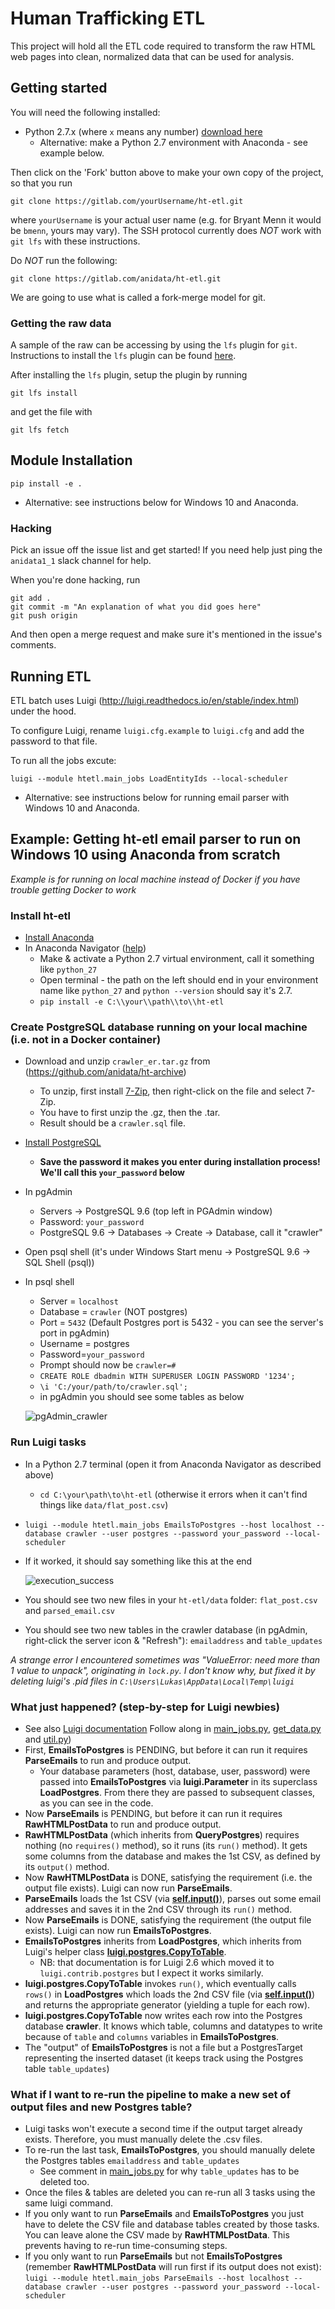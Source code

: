 # Human Trafficking ETL

This project will hold all the ETL code required to transform the raw HTML
web pages into clean, normalized data that can be used for analysis.

## Getting started
You will need the following installed:

* Python 2.7.x (where `x` means any number) [download here](https://www.python.org/downloads)
    * Alternative: make a Python 2.7 environment with Anaconda - see example below.
    
Then click on the 'Fork' button above to make your own copy of the project,
so that you run

```
git clone https://gitlab.com/yourUsername/ht-etl.git
```

where `yourUsername` is your actual user name (e.g. for Bryant Menn it would
be `bmenn`, yours may vary). The SSH protocol currently does *NOT* work with
`git lfs` with these instructions.

Do *NOT* run the following:

```
git clone https://gitlab.com/anidata/ht-etl.git
```

We are going to use what is called a fork-merge model for git.

### Getting the raw data
A sample of the raw can be accessing by using the `lfs` plugin for `git`.
Instructions to install the `lfs` plugin can be found
[here](https://git-lfs.github.com/).

After installing the `lfs` plugin, setup the plugin by running

```
git lfs install
```

and get the file with

```
git lfs fetch
```

## Module Installation

```
pip install -e .
```
* Alternative: see instructions below for Windows 10 and Anaconda.

### Hacking

Pick an issue off the issue list and get started! If you need help just ping
the `anidata1_1` slack channel for help.

When you're done hacking, run

```
git add .
git commit -m "An explanation of what you did goes here"
git push origin
```

And then open a merge request and make sure it's mentioned in the issue's
comments.


## Running ETL

ETL batch uses Luigi (http://luigi.readthedocs.io/en/stable/index.html) under the hood.  

To configure Luigi, rename `luigi.cfg.example` to `luigi.cfg` and add the password to that file.

To run all the jobs excute:

```
luigi --module htetl.main_jobs LoadEntityIds --local-scheduler
```
* Alternative: see instructions below for running email parser with Windows 10 and Anaconda.

## Example: Getting ht-etl email parser to run on Windows 10 using Anaconda from scratch

*Example is for running on local machine instead of Docker if you have trouble getting Docker to work*

### Install ht-etl

* [Install Anaconda](https://www.continuum.io/downloads)
* In Anaconda Navigator ([help](https://docs.continuum.io/anaconda/navigator/getting-started.html))
    * Make & activate a Python 2.7 virtual environment, call it something like ```python_27```
    * Open terminal - the path on the left should end in your environment name like ```python_27```
      and ```python --version``` should say it's 2.7.
    * ```pip install -e C:\\your\\path\\to\\ht-etl```

### Create PostgreSQL database running on your local machine (i.e. not in a Docker container)

* Download and unzip ```crawler_er.tar.gz``` from (https://github.com/anidata/ht-archive)
    * To unzip, first install [7-Zip](http://www.7-zip.org/), then right-click on the file and select 7-Zip.
    * You have to first unzip the .gz, then the .tar.
    * Result should be a ```crawler.sql``` file.
* [Install PostgreSQL](https://www.postgresql.org/download/)
    * **Save the password it makes you enter during installation process! We'll call this ```your_password``` below**
* In pgAdmin
    * Servers -> PostgreSQL 9.6 (top left in PGAdmin window)
    * Password: ```your_password```
    * PostgreSQL 9.6 -> Databases -> Create -> Database, call it "crawler"
* Open psql shell (it's under Windows Start menu -> PostgreSQL 9.6 -> SQL Shell (psql))
* In psql shell
    * Server = ```localhost```
    * Database = ```crawler``` (NOT postgres)
    * Port = ```5432``` (Default Postgres port is 5432 - you can see the server's port in pgAdmin)
    * Username = postgres
    * Password=```your_password```
    * Prompt should now be ```crawler=#```
    * ```CREATE ROLE dbadmin WITH SUPERUSER LOGIN PASSWORD '1234';```
    * ```\i 'C:/your/path/to/crawler.sql';```    
    * in pgAdmin you should see some tables as below
    
    ![pgAdmin_crawler](img/pgadmin_crawler.png)

### Run Luigi tasks

* In a Python 2.7 terminal (open it from Anaconda Navigator as described above)
    * ```cd C:\your\path\to\ht-etl``` (otherwise it errors when it can't find things like ```data/flat_post.csv```)
* ```luigi --module htetl.main_jobs EmailsToPostgres --host localhost --database crawler --user postgres --password your_password --local-scheduler```
* If it worked, it should say something like this at the end

    ![execution_success](img/execution_success.png)

* You should see two new files in your ```ht-etl/data``` folder: ```flat_post.csv``` and ```parsed_email.csv```
* You should see two new tables in the crawler database (in pgAdmin, right-click the server icon & "Refresh"): ```emailaddress``` and ```table_updates```

*A strange error I encountered sometimes was "ValueError: need more than 1 value to unpack", originating in ```lock.py```.
 I don't know why, but fixed it by deleting luigi's .pid files in ```C:\Users\Lukas\AppData\Local\Temp\luigi```*
 

### What just happened? (step-by-step for Luigi newbies)

* See also [Luigi documentation](https://luigi.readthedocs.io/en/stable/)
    Follow along in [main_jobs.py](htetl/main_jobs.py),  [get_data.py](htetl/get_data.py) and [util.py](htetl/util.py))
* First, **EmailsToPostgres** is PENDING, but before it can run it requires **ParseEmails** to run and produce output.
    * Your database parameters (host, database, user, password) were passed into **EmailsToPostgres** via **luigi.Parameter** in its superclass **LoadPostgres**.
      From there they are passed to subsequent classes, as you can see in the code.
* Now **ParseEmails** is PENDING, but before it can run it requires **RawHTMLPostData** to run and produce output.
* **RawHTMLPostData** (which inherits from **QueryPostgres**) requires nothing (no ```requires()``` method), so it runs (its ```run()``` method).
    It gets some columns from the database and makes the 1st CSV, as defined by its ```output()``` method.
* Now **RawHTMLPostData** is DONE, satisfying the requirement (i.e. the output file exists). Luigi can now run **ParseEmails**.
* **ParseEmails** loads the 1st CSV (via **[self.input()](http://luigi.readthedocs.io/en/stable/tasks.html#task-input)**), parses out some email addresses and saves it in the 2nd CSV through its ```run()``` method.
* Now **ParseEmails** is DONE, satisfying the requirement (the output file exists). Luigi can now run **EmailsToPostgres**.
* **EmailsToPostgres** inherits from **LoadPostgres**, which inherits from Luigi's helper class **[luigi.postgres.CopyToTable](http://luigi.readthedocs.io/en/stable/api/luigi.contrib.postgres.html#luigi.contrib.postgres.CopyToTable)**.
    * NB: that documentation is for Luigi 2.6 which moved it to ```luigi.contrib.postgres``` but I expect it works similarly.
* **luigi.postgres.CopyToTable** invokes ```run()```, which eventually calls ```rows()``` in **LoadPostgres** which loads the 2nd CSV file (via **[self.input()](http://luigi.readthedocs.io/en/stable/tasks.html#task-input)**)
    and returns the appropriate generator (yielding a tuple for each row).
 * **luigi.postgres.CopyToTable** now writes each row into the Postgres database **crawler**. It knows which table, columns and datatypes to write
     because of ```table``` and ```columns``` variables in **EmailsToPostgres**. 
 * The "output" of **EmailsToPostgres** is not a file but a PostgresTarget representing the inserted dataset (it keeps track using the Postgres table ```table_updates```)
 
### What if I want to re-run the pipeline to make a new set of output files and new Postgres table?

* Luigi tasks won't execute a second time if the output target already exists. Therefore, you must manually delete the .csv files.
* To re-run the last task, **EmailsToPostgres**, you should manually delete the Postgres tables ```emailaddress``` and ```table_updates```
    * See comment in [main_jobs.py](htetl/main_jobs.py) for why ```table_updates``` has to be deleted too.
* Once the files & tables are deleted you can re-run all 3 tasks using the same luigi command.
* If you only want to run **ParseEmails** and **EmailsToPostgres** you just have to delete the CSV file and database tables
  created by those tasks. You can leave alone the CSV made by **RawHTMLPostData**. This prevents having to re-run time-consuming steps.
* If you only want to run **ParseEmails** but not **EmailsToPostgres** (remember **RawHTMLPostData** will run first if its output does not exist):
    ```luigi --module htetl.main_jobs ParseEmails --host localhost --database crawler --user postgres --password your_password --local-scheduler```